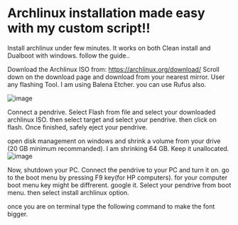 # Archlinux installation made easy with my custom script!!

Install archlinux under few minutes. It works on both Clean install and Dualboot with windows.
follow the guide..

Download the Archlinux ISO from: https://archlinux.org/download/
Scroll down on the download page and download from your nearest mirror.
User any flashing Tool. I am using Balena Etcher. you can use Rufus also.

![image](https://github.com/user-attachments/assets/ce9015fd-508b-4b2f-ba4e-bea7c1ec83da)

Connect a pendrive. Select Flash from file and select your downloaded archlinux ISO. then select target and select your pendrive. then click on flash.
Once finished, safely eject your pendrive.

open disk management on windows and shrink a volume from your drive (20 GB minimum recommanded). I am shrinking 64 GB. Keep it unallocated.
![image](https://github.com/user-attachments/assets/1178a6ae-d94d-4071-a821-136d097db8ee)

Now, shutdown your PC.
Connect the pendrive to your PC and turn it on. go to the boot menu by pressing F9 key(for HP computers). for your computer boot menu key might be diffrerent. google it.
Select your pendrive from boot menu. then select install archlinux option.

once you are on terminal type the following command to make the font bigger.

